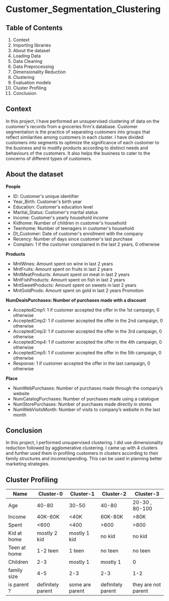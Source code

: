 # Customer_Segmentation_Clustering

## Table of Contents
1. Context
2. Importing libraries
3. About the dataset
4. Loading Data
5. Data Cleaning
6. Data Preprocessing
7. Dimensionality Reduction
8. Clustering
9. Evaluation models
10. Cluster Profiling
11. Conclusion

## Context
In this project, I have performed an unsupervised clustering of data on the customer's records from a groceries firm's database. Customer segmentation is the practice of separating customers into groups that reflect similarities among customers in each cluster. I have divided customers into segments to optimize the significance of each customer to the business and to modify products according to distinct needs and behaviours of the customers. It also helps the business to cater to the concerns of different types of customers.

## About the dataset

**People**

* ID: Customer's unique identifier
* Year_Birth: Customer's birth year
* Education: Customer's education level
* Marital_Status: Customer's marital status
* Income: Customer's yearly household income
* Kidhome: Number of children in customer's household
* Teenhome: Number of teenagers in customer's household
* Dt_Customer: Date of customer's enrollment with the company
* Recency: Number of days since customer's last purchase
* Complain: 1 if the customer complained in the last 2 years, 0 otherwise

**Products**

* MntWines: Amount spent on wine in last 2 years
* MntFruits: Amount spent on fruits in last 2 years
* MntMeatProducts: Amount spent on meat in last 2 years
* MntFishProducts: Amount spent on fish in last 2 years
* MntSweetProducts: Amount spent on sweets in last 2 years
* MntGoldProds: Amount spent on gold in last 2 years
Promotion


**NumDealsPurchases: Number of purchases made with a discount**

* AcceptedCmp1: 1 if customer accepted the offer in the 1st campaign, 0 otherwise
* AcceptedCmp2: 1 if customer accepted the offer in the 2nd campaign, 0 otherwise
* AcceptedCmp3: 1 if customer accepted the offer in the 3rd campaign, 0 otherwise
* AcceptedCmp4: 1 if customer accepted the offer in the 4th campaign, 0 otherwise
* AcceptedCmp5: 1 if customer accepted the offer in the 5th campaign, 0 otherwise
* Response: 1 if customer accepted the offer in the last campaign, 0 otherwise

**Place**

* NumWebPurchases: Number of purchases made through the company’s website
* NumCatalogPurchases: Number of purchases made using a catalogue
* NumStorePurchases: Number of purchases made directly in stores
* NumWebVisitsMonth: Number of visits to company’s website in the last month

## Conclusion

In this project, I performed unsupervised clustering. I did use dimensionality reduction followed by agglomerative clustering. I came up with 4 clusters and further used them in profiling customers in clusters according to their family structures and income/spending. This can be used in planning better marketing strategies.

## Cluster Profiling

| Name   |Cluster-0   |Cluster-1   |Cluster-2   |Cluster-3  |
|--------|------------|------------|------------|-----------|
|   Age  |   40-80    |    30-50   |   40-80    |20-30 , 80-100|
|Income  |  40K-60K   |   <40K     |  60K-80K   |   >80K    |
| Spent  |   <600     |   <400     |    >600    |   >800    |
| Kid at home | mostly 2 kid | mostly 1 kid | no kid |no kid |
|Teen at home |  1-2 teen    |   1 teen     | no teen|no teen|
|  Children   |      2-3     |   mostly 1   | mostly 1 |  0  |
| family size |      4-5     |      2-3     | 2-3    |  1-2  |
| is parent ? | definitely parent | some are parent | definitely parent |  they are not parent  |

